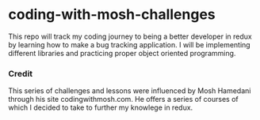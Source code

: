 # coding-with-mosh-challenges
This repo will track my coding journey to being a better developer in redux by learning how to make a bug tracking application. I will be implementing different libraries and practicing proper object oriented programming. 


### Credit
This series of challenges and lessons were influenced by Mosh Hamedani through his site codingwithmosh.com. He offers a series 
of courses of which I decided to take to further my knowlege in redux. 
